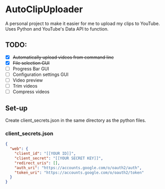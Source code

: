 # AutoClipUploader

A personal project to make it easier for me to upload my clips to YouTube. Uses Python and YouTube's Data API to function.

## TODO:
- [X] ~~Automatically upload videos from command line~~
- [X] ~~File selection GUI~~ 
- [ ] Progress Bar GUI
- [ ] Configuration settings GUI
- [ ] Video preview
- [ ] Trim videos
- [ ] Compress videos

## Set-up

Create client_secrets.json in the same directory as the python files.

### client_secrets.json
```json
{
  "web": {
    "client_id": "[[YOUR ID]]",
    "client_secret": "[[YOUR SECRET KEY]]",
    "redirect_uris": [],
    "auth_uri": "https://accounts.google.com/o/oauth2/auth",
    "token_uri": "https://accounts.google.com/o/oauth2/token"
  }
}
```
